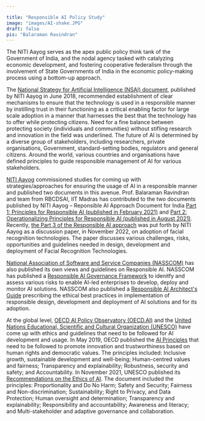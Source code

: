 ```yaml
---

title: "Responsible AI Policy Study"
image: "images/AI-shake.JPG"
draft: false
pis: "Balaraman Ravindran"
---
```

The NITI Aayog serves as the apex public policy think tank of the Government of India, and the nodal agency tasked with catalyzing economic development, and fostering cooperative federalism through the involvement of State Governments of India in the economic policy-making process using a bottom-up approach.

The <a href="https://indiaai.gov.in/documents/pdf/NationalStrategy-for-AI-Discussion-Paper.pdf" target="_blank">National Strategy for Artificial Intelligence (NSAI) document</a>, published by NITI Aayog in June 2018, recommended establishment of clear mechanisms to ensure that the technology is used in a responsible manner by instilling trust in their functioning as a critical enabling factor for large scale adoption in a manner that harnesses the best that the technology has to offer while protecting citizens. Need for a fine balance between protecting society (individuals and communities) without stifling research and innovation in the field was underlined. The future of AI is determined by a diverse group of stakeholders, including researchers, private organisations, Government, standard-setting bodies, regulators and general citizens. Around the world, various countries and organisations have defined principles to guide responsible management of AI for various stakeholders. 

<a href="https://niti.gov.in" target="_blank">NITI Aayog</a> commissioned studies for coming up with strategies/approaches for ensuring the usage of AI in a responsible manner and published two documents in this avenue. Prof. Balaraman Ravindran and team from RBCDSAI, IIT Madras has contributed to the two documents published by NITI Aayog – Reponsible AI Approach Document for India <a href="https://www.niti.gov.in/sites/default/files/2021-02/Responsible-AI-22022021.pdf" target="_blank">Part 1: Principles for Responsible AI (published in February 2021)</a> and <a href="https://www.niti.gov.in/sites/default/files/2021-08/Part2-Responsible-AI-12082021.pdf" target="_blank">Part 2: Operationalizing Principles for Responsible AI (published in August 2021)</a>. Recently, <a href="https://www.niti.gov.in/sites/default/files/2022-11/Ai_for_All_2022_02112022_0.pdf" target="_blank">the Part 3 of the Responsible AI approach</a> was put forth by NITI Aayog as a discussion paper, in November 2022, on adoption of facial recognition technologies. The paper discusses various challenges, risks, opportunities and guidelines needed in design, development and deployment of Facial Recognition Technologies.

<a href="https://nasscom.in" target="_blank">National Association of Software and Service Companies (NASSCOM)</a> has also published its own views and guidelines on Responsible AI. NASSCOM has published a <a href="https://indiaai.gov.in/responsible-ai/goverance-framework" target="_blank">Responsible AI Governance Framework</a> to idenitfy and assess various risks to enable AI-led enterprises to develop, deploy and monitor AI solutions. NASSCOM also published a <a href="https://indiaai.s3.ap-south-1.amazonaws.com/docs/architect-guide.pdf" target="_blank">Responsible AI Architect's Guide</a> prescribing the ethical best practices in implementation of responsible design, development and deployment of AI solutions and for its adoption.

At the global level, <a href="https://oecd.ai/en/" target="_blank">OECD AI Policy Observatory (OECD.AI)</a> and the <a href="https://www.unesco.org/en" target="_blank">United Nations Educational, Scientific and Cultural Organization (UNESCO)</a> have come up with ethics and guidelines that need to be followed for AI development and usage. In May 2019, OECD published the <a href="https://oecd.ai/en/ai-principles" target="_blank">AI Principles</a> that need to be followed to promote innovation and trustworthiness based on human rights and democratic values. The principles included: Inclusive growth, sustainable development and well-being; Human-centred values and fairness; Transparency and explainability; Robustness, security and safety; and Accountability. In November 2021, UNESCO published its <a href="https://unesdoc.unesco.org/ark:/48223/pf0000381137/PDF/381137eng.pdf.multi" target="_blank">Recommendations on the Ethics of AI</a>. The document included the principles: Proportionality and Do No Harm; Safety and Security; Fairness and Non-discrimination; Sustainability; Right to Privacy, and Data Protection; Human oversight and determination; Transparency and explainability; Responsibility and accountability; Awareness and literacy; and Multi-stakeholder and adaptive governance and collaboration. 


